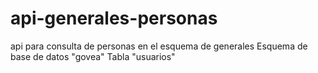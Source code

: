 # api-generales-personas
api para consulta de personas en el esquema de generales
Esquema de base de datos "govea"
Tabla "usuarios" 

